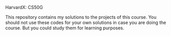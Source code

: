 HarvardX: CS50G

This repository contains my solutions to the projects of this course.
You should not use these codes for your own solutions in case you are doing 
the course. But you could study them for learning purposes.

